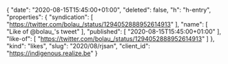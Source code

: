 {
  "date": "2020-08-15T15:45:00+01:00",
  "deleted": false,
  "h": "h-entry",
  "properties": {
    "syndication": [
      "https://twitter.com/bolau_/status/1294052888952614913"
    ],
    "name": [
      "Like of @bolau_'s tweet"
    ],
    "published": [
      "2020-08-15T15:45:00+01:00"
    ],
    "like-of": [
      "https://twitter.com/bolau_/status/1294052888952614913"
    ]
  },
  "kind": "likes",
  "slug": "2020/08/rjsan",
  "client_id": "https://indigenous.realize.be"
}

